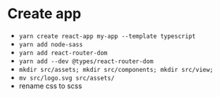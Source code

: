 # Create app

- `yarn create react-app my-app --template typescript`
- `yarn add node-sass`
- `yarn add react-router-dom`
- `yarn add --dev @types/react-router-dom`
- `mkdir src/assets; mkdir src/components; mkdir src/view;`
- `mv src/logo.svg src/assets/`
- rename css to scss
